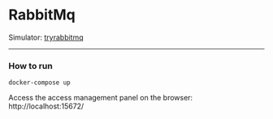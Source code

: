 # RabbitMq

Simulator: [tryrabbitmq](https://tryrabbitmq.com/)

---

### How to run

```
docker-compose up
```

Access the access management panel on the browser: http://localhost:15672/
